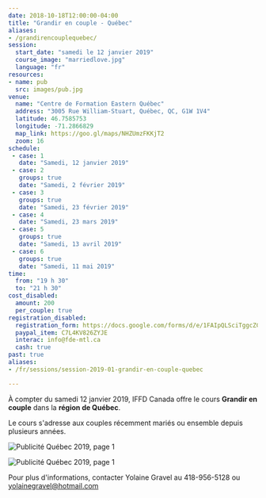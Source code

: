 ```yaml
---
date: 2018-10-18T12:00:00-04:00
title: "Grandir en couple - Québec"
aliases:
- /grandirencouplequebec/
session:
  start_date: "samedi le 12 janvier 2019"
  course_image: "marriedlove.jpg"
  language: "fr"
resources:
- name: pub
  src: images/pub.jpg
venue:
  name: "Centre de Formation Eastern Québec"
  address: "3005 Rue William-Stuart, Québec, QC, G1W 1V4"
  latitude: 46.7585753
  longitude: -71.2866829
  map_link: https://goo.gl/maps/NHZUmzFKKjT2
  zoom: 16
schedule:
 - case: 1
   date: "Samedi, 12 janvier 2019"
 - case: 2
   groups: true
   date: "Samedi, 2 février 2019"
 - case: 3
   groups: true
   date: "Samedi, 23 février 2019"
 - case: 4
   date: "Samedi, 23 mars 2019"
 - case: 5
   groups: true
   date: "Samedi, 13 avril 2019"
 - case: 6
   groups: true
   date: "Samedi, 11 mai 2019"
time:
  from: "19 h 30"
  to: "21 h 30"
cost_disabled:
  amount: 200
  per_couple: true
registration_disabled:
  registration_form: https://docs.google.com/forms/d/e/1FAIpQLSciTggcZCikV58zIWa8Up7lqXKFW-uVKyNIdQVL8EQu25_x0g/viewform
  paypal_item: C7L4KV826ZYJE
  interac: info@fde-mtl.ca
  cash: true
past: true
aliases:
- /fr/sessions/session-2019-01-grandir-en-couple-quebec

---
```


À compter du samedi 12 janvier 2019, IFFD Canada offre le cours **Grandir en
couple** dans la **région de Québec**.

Le cours s'adresse aux couples récemment mariés ou ensemble depuis plusieurs
années.

![Publicité Québec 2019, page 1](/images/posts/pub-quebec-2019-p1.jpg)

![Publicité Québec 2019, page 1](/images/posts/pub-quebec-2019-p2.jpg)

Pour plus d'informations, contacter Yolaine Gravel au 418-956-5128 ou <a
href="mailto:yolainegravel@hotmail.com">yolainegravel@hotmail.com</a>
